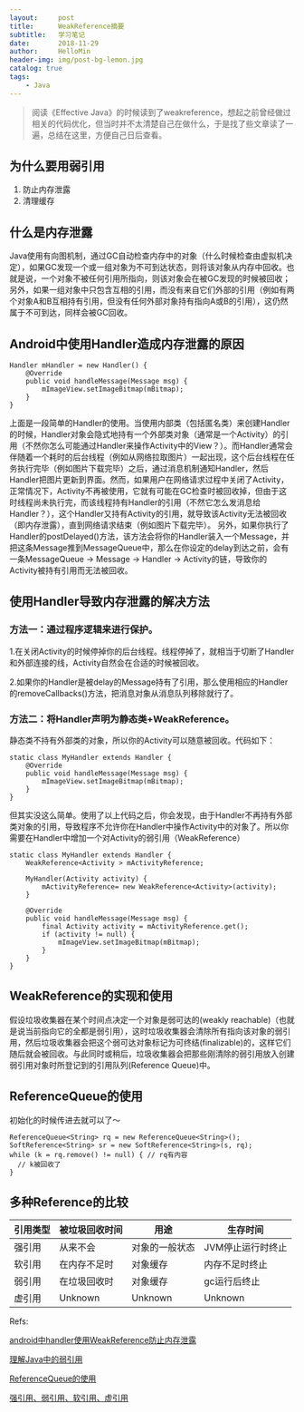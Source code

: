 ```yaml
---
layout:     post
title:      WeakReference摘要
subtitle:   学习笔记
date:       2018-11-29
author:     HelloMin
header-img: img/post-bg-lemon.jpg
catalog: true
tags:
    - Java
---
```


> 阅读《Effective Java》的时候读到了weakreference，想起之前曾经做过相关的代码优化，但当时并不太清楚自己在做什么，于是找了些文章读了一遍，总结在这里，方便自己日后查看。

## 为什么要用弱引用
1. 防止内存泄露
2. 清理缓存

## 什么是内存泄露
Java使用有向图机制，通过GC自动检查内存中的对象（什么时候检查由虚拟机决定），如果GC发现一个或一组对象为不可到达状态，则将该对象从内存中回收。也就是说，一个对象不被任何引用所指向，则该对象会在被GC发现的时候被回收；另外，如果一组对象中只包含互相的引用，而没有来自它们外部的引用（例如有两个对象A和B互相持有引用，但没有任何外部对象持有指向A或B的引用），这仍然属于不可到达，同样会被GC回收。

## Android中使用Handler造成内存泄露的原因

```
Handler mHandler = new Handler() {
    @Override
    public void handleMessage(Message msg) {
        mImageView.setImageBitmap(mBitmap);
    }
}
```
上面是一段简单的Handler的使用。当使用内部类（包括匿名类）来创建Handler的时候，Handler对象会隐式地持有一个外部类对象（通常是一个Activity）的引用（不然你怎么可能通过Handler来操作Activity中的View？）。而Handler通常会伴随着一个耗时的后台线程（例如从网络拉取图片）一起出现，这个后台线程在任务执行完毕（例如图片下载完毕）之后，通过消息机制通知Handler，然后Handler把图片更新到界面。然而，如果用户在网络请求过程中关闭了Activity，正常情况下，Activity不再被使用，它就有可能在GC检查时被回收掉，但由于这时线程尚未执行完，而该线程持有Handler的引用（不然它怎么发消息给Handler？），这个Handler又持有Activity的引用，就导致该Activity无法被回收（即内存泄露），直到网络请求结束（例如图片下载完毕）。
另外，如果你执行了Handler的postDelayed()方法，该方法会将你的Handler装入一个Message，并把这条Message推到MessageQueue中，那么在你设定的delay到达之前，会有一条MessageQueue -> Message -> Handler -> Activity的链，导致你的Activity被持有引用而无法被回收。

## 使用Handler导致内存泄露的解决方法

### 方法一：通过程序逻辑来进行保护。

1.在关闭Activity的时候停掉你的后台线程。线程停掉了，就相当于切断了Handler和外部连接的线，Activity自然会在合适的时候被回收。

2.如果你的Handler是被delay的Message持有了引用，那么使用相应的Handler的removeCallbacks()方法，把消息对象从消息队列移除就行了。

### 方法二：将Handler声明为静态类+WeakReference。
静态类不持有外部类的对象，所以你的Activity可以随意被回收。代码如下：
```
static class MyHandler extends Handler {
    @Override
    public void handleMessage(Message msg) {
        mImageView.setImageBitmap(mBitmap);
    }
}
```
但其实没这么简单。使用了以上代码之后，你会发现，由于Handler不再持有外部类对象的引用，导致程序不允许你在Handler中操作Activity中的对象了。所以你需要在Handler中增加一个对Activity的弱引用（WeakReference）
```
static class MyHandler extends Handler {
    WeakReference<Activity > mActivityReference;

    MyHandler(Activity activity) {
        mActivityReference= new WeakReference<Activity>(activity);
    }

    @Override
    public void handleMessage(Message msg) {
        final Activity activity = mActivityReference.get();
        if (activity != null) {
            mImageView.setImageBitmap(mBitmap);
        }
    }
}
```

## WeakReference的实现和使用
假设垃圾收集器在某个时间点决定一个对象是弱可达的(weakly reachable)（也就是说当前指向它的全都是弱引用），这时垃圾收集器会清除所有指向该对象的弱引用，然后垃圾收集器会把这个弱可达对象标记为可终结(finalizable)的，这样它们随后就会被回收。与此同时或稍后，垃圾收集器会把那些刚清除的弱引用放入创建弱引用对象时所登记到的引用队列(Reference Queue)中。

## ReferenceQueue的使用
初始化的时候传进去就可以了～
```
ReferenceQueue<String> rq = new ReferenceQueue<String>();
SoftReference<String> sr = new SoftReference<String>(s, rq);
while (k = rq.remove() != null) { // rq有内容
  // k被回收了
}
```

## 多种Reference的比较
| 引用类型 | 被垃圾回收时间 | 用途 | 生存时间 |
| ------ | ------ | ------ | -----|
| 强引用 | 从来不会 | 对象的一般状态 | JVM停止运行时终止 |
| 软引用 | 在内存不足时 |对象缓存 | 内存不足时终止 |
| 弱引用 |在垃圾回收时 | 对象缓存 | gc运行后终止 |
| 虚引用 | Unknown | Unknown | Unknown |

Refs:

[android中handler使用WeakReference防止内存泄露](https://blog.csdn.net/lanximu/article/details/40522367)

[理解Java中的弱引用](https://www.cnblogs.com/absfree/p/5555687.html)

[ReferenceQueue的使用](https://www.jianshu.com/p/73260a46291c)

[强引用、弱引用、软引用、虚引用](https://www.jianshu.com/p/1fc5d1cbb2d4)
